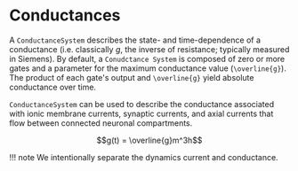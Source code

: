 # Conductances

A `ConductanceSystem` describes the state- and time-dependence of a conductance (i.e.
classically _g_, the inverse of resistance; typically measured in Siemens). By default, a
`Conudctance System` is composed of zero or more gates and a parameter for the maximum
conductance value (``\overline{g}``). The product of each gate's output and ``\overline{g}``
yield absolute conductance over time.

`ConductanceSystem` can be used to describe the conductance associated with ionic membrane currents, synaptic currents, and axial currents that flow between connected neuronal compartments. 

```math
g(t) = \overline{g}m^3h
```

!!! note
    We intentionally separate the dynamics  current and conductance. 
